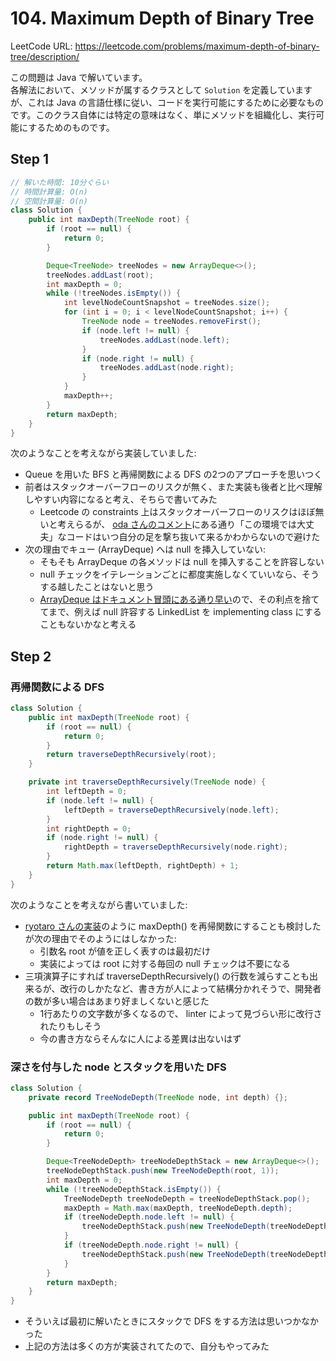 # 104. Maximum Depth of Binary Tree

LeetCode URL: https://leetcode.com/problems/maximum-depth-of-binary-tree/description/

この問題は Java で解いています。  
各解法において、メソッドが属するクラスとして `Solution` を定義していますが、これは Java の言語仕様に従い、コードを実行可能にするために必要なものです。このクラス自体には特定の意味はなく、単にメソッドを組織化し、実行可能にするためのものです。

## Step 1

```java
// 解いた時間: 10分ぐらい
// 時間計算量: O(n)
// 空間計算量: O(n)
class Solution {
    public int maxDepth(TreeNode root) {
        if (root == null) {
            return 0;
        }

        Deque<TreeNode> treeNodes = new ArrayDeque<>();
        treeNodes.addLast(root);
        int maxDepth = 0;
        while (!treeNodes.isEmpty()) {
            int levelNodeCountSnapshot = treeNodes.size();
            for (int i = 0; i < levelNodeCountSnapshot; i++) {
                TreeNode node = treeNodes.removeFirst();
                if (node.left != null) {
                    treeNodes.addLast(node.left);
                }
                if (node.right != null) {
                    treeNodes.addLast(node.right);
                }
            }
            maxDepth++;
        }
        return maxDepth;
    }
}
```

次のようなことを考えながら実装していました:

- Queue を用いた BFS と再帰関数による DFS の2つのアプローチを思いつく  
- 前者はスタックオーバーフローのリスクが無く、また実装も後者と比べ理解しやすい内容になると考え、そちらで書いてみた
    - Leetcode の constraints 上はスタックオーバーフローのリスクはほぼ無いと考えらるが、 [oda さんのコメント](https://github.com/kazukiii/leetcode/pull/22/files#r1667746480)にある通り「この環境では大丈夫」なコードはいつ自分の足を撃ち抜いて来るかわからないので避けた
- 次の理由でキュー (ArrayDeque) へは null を挿入していない:
    - そもそも ArrayDeque の各メソッドは null を挿入することを許容しない
    - null チェックをイテレーションごとに都度実施しなくていいなら、そうする越したことはないと思う
    - [ArrayDeque はドキュメント冒頭にある通り早い](https://docs.oracle.com/en%2Fjava%2Fjavase%2F22%2Fdocs%2Fapi%2F%2F/java.base/java/util/ArrayDeque.html)ので、その利点を捨ててまで、例えば null 許容する LinkedList を implementing class にすることもないかなと考える

## Step 2

### 再帰関数による DFS

```java
class Solution {
    public int maxDepth(TreeNode root) {
        if (root == null) {
            return 0;
        }
        return traverseDepthRecursively(root);
    }

    private int traverseDepthRecursively(TreeNode node) {
        int leftDepth = 0;
        if (node.left != null) {
            leftDepth = traverseDepthRecursively(node.left);
        }
        int rightDepth = 0;
        if (node.right != null) {
            rightDepth = traverseDepthRecursively(node.right);
        }
        return Math.max(leftDepth, rightDepth) + 1;
    }
}
```

次のようなことを考えながら書いていました:

- [ryotaro さんの実装](https://github.com/Ryotaro25/leetcode_first60/blob/94e08f19a2e6d4bd2f7eb999a14d48732ebfa32e/104.MaximumDepthofBinaryTree/step4.cpp)のように maxDepth() を再帰関数にすることも検討したが次の理由でそのようにはしなかった:
    - 引数名 root が値を正しく表すのは最初だけ
    - 実装によっては root に対する毎回の null チェックは不要になる
- 三項演算子にすれば traverseDepthRecursively() の行数を減らすことも出来るが、改行のしかたなど、書き方が人によって結構分かれそうで、開発者の数が多い場合はあまり好ましくないと感じた
    - 1行あたりの文字数が多くなるので、 linter によって見づらい形に改行されたりもしそう
    - 今の書き方ならそんなに人による差異は出ないはず

### 深さを付与した node とスタックを用いた DFS

```java
class Solution {
    private record TreeNodeDepth(TreeNode node, int depth) {};

    public int maxDepth(TreeNode root) {
        if (root == null) {
            return 0;
        }

        Deque<TreeNodeDepth> treeNodeDepthStack = new ArrayDeque<>();
        treeNodeDepthStack.push(new TreeNodeDepth(root, 1));
        int maxDepth = 0;
        while (!treeNodeDepthStack.isEmpty()) {
            TreeNodeDepth treeNodeDepth = treeNodeDepthStack.pop();
            maxDepth = Math.max(maxDepth, treeNodeDepth.depth);
            if (treeNodeDepth.node.left != null) {
                treeNodeDepthStack.push(new TreeNodeDepth(treeNodeDepth.node.left, treeNodeDepth.depth + 1));
            }
            if (treeNodeDepth.node.right != null) {
                treeNodeDepthStack.push(new TreeNodeDepth(treeNodeDepth.node.right, treeNodeDepth.depth + 1));
            }
        }
        return maxDepth;
    }
}
```

- そういえば最初に解いたときにスタックで DFS をする方法は思いつかなかった
- 上記の方法は多くの方が実装されてたので、自分もやってみた

